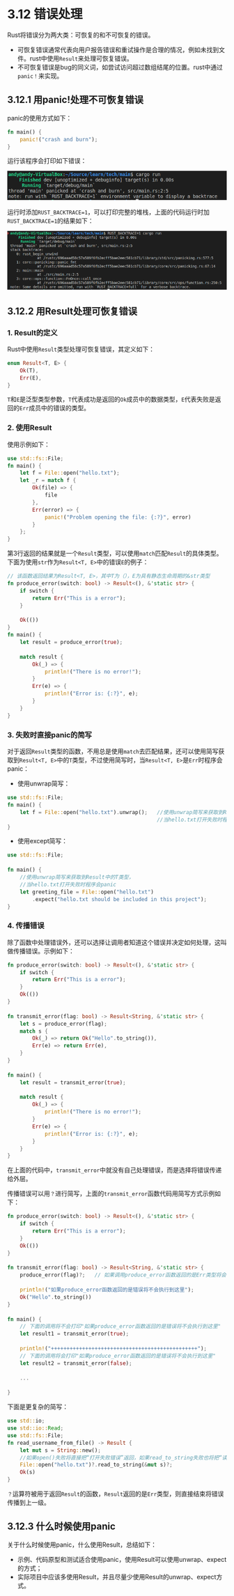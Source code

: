 # 3.12 错误处理
Rust将错误分为两大类：可恢复的和不可恢复的错误。
- 可恢复错误通常代表向用户报告错误和重试操作是合理的情况，例如未找到文件。rust中使用```Result```来处理可恢复错误。
- 不可恢复错误是bug的同义词，如尝试访问超过数组结尾的位置。rust中通过```panic！```来实现。

## 3.12.1 用panic!处理不可恢复错误
panic的使用方式如下：
```Rust
fn main() {
    panic!("crash and burn");
}
```
运行该程序会打印如下错误：

 ![注释](../../assets/16.png)

运行时添加```RUST_BACKTRACE=1```，可以打印完整的堆栈，上面的代码运行时加```RUST_BACKTRACE=1```的结果如下：

![注释](../../assets/17.png)

## 3.12.2 用Result处理可恢复错误
### 1. Result的定义
Rust中使用```Result```类型处理可恢复错误，其定义如下：
```Rust
enum Result<T, E> {
    Ok(T),
    Err(E),
}
```
```T```和```E```是泛型类型参数，```T```代表成功是返回的```Ok```成员中的数据类型，```E```代表失败是返回的```Err```成员中的错误的类型。

### 2. 使用Result
使用示例如下：
```Rust
use std::fs::File;
fn main() {
    let f = File::open("hello.txt");
    let _r = match f {
        Ok(file) => {
            file
        },
        Err(error) => {
            panic!("Problem opening the file: {:?}", error)
        }
    };
}
```
第3行返回的结果就是一个```Result```类型，可以使用```match```匹配```Result```的具体类型。下面为使用```str```作为```Result<T, E>```中的错误```E```的例子：
```Rust
// 该函数返回结果为Result<T, E>，其中T为（），E为具有静态生命周期的&str类型
fn produce_error(switch: bool) -> Result<(), &'static str> {
    if switch {
        return Err("This is a error");
    }

    Ok(())
}
fn main() {
    let result = produce_error(true);

    match result {
        Ok(_) => {
            println!("There is no error!");
        }
        Err(e) => {
            println!("Error is: {:?}", e);
        }
    }
}
```

### 3. 失败时直接panic的简写
对于返回```Result```类型的函数，不用总是使用```match```去匹配结果，还可以使用简写获取到```Result<T, E>```中的```T```类型，不过使用简写时，当```Result<T, E>```是```Err```时程序会panic：

- 使用unwrap简写：
```Rust
use std::fs::File;
fn main() {
    let f = File::open("hello.txt").unwrap();   //使用unwrap简写来获取到Result中的T类型，
                                                //当hello.txt打开失败时程序会panic
}
```

- 使用except简写：
```Rust
use std::fs::File;

fn main() {
    //使用unwrap简写来获取到Result中的T类型，
    //当hello.txt打开失败时程序会panic
    let greeting_file = File::open("hello.txt")
        .expect("hello.txt should be included in this project");
}
```
### 4. 传播错误
除了函数中处理错误外，还可以选择让调用者知道这个错误并决定如何处理，这叫做传播错误。示例如下：
```Rust
fn produce_error(switch: bool) -> Result<(), &'static str> {
    if switch {
        return Err("This is a error");
    }
    Ok(())
}

fn transmit_error(flag: bool) -> Result<String, &'static str> {
    let s = produce_error(flag);
    match s {
        Ok(_) => return Ok("Hello".to_string()),
        Err(e) => return Err(e),
    }
}

fn main() {
    let result = transmit_error(true);

    match result {
        Ok(_) => {
            println!("There is no error!");
        }
        Err(e) => {
            println!("Error is: {:?}", e);
        }
    }
}
```
在上面的代码中，```transmit_error```中就没有自己处理错误，而是选择将错误传递给外层。

传播错误可以用```？```进行简写，上面的```transmit_error```函数代码用简写方式示例如下：
```Rust
fn produce_error(switch: bool) -> Result<(), &'static str> {
    if switch {
        return Err("This is a error");
    }
    Ok(())
}

fn transmit_error(flag: bool) -> Result<String, &'static str> {
    produce_error(flag)?;   // 如果调用produce_error函数返回的是Err类型将会直接从此行返回

    println!("如果produce_error函数返回的是错误将不会执行到这里");
    Ok("Hello".to_string())
}

fn main() {
    // 下面的调用将不会打印"如果produce_error函数返回的是错误将不会执行到这里"
    let result1 = transmit_error(true);
      
    println!("+++++++++++++++++++++++++++++++++++++++++++++++");
    // 下面的调用将会打印"如果produce_error函数返回的是错误将不会执行到这里"
    let result2 = transmit_error(false); 
    
    ...

}
```
下面是更复杂的简写：
```Rust
use std::io;
use std::io::Read;
use std::fs::File;
fn read_username_from_file() -> Result {
    let mut s = String::new();
    //如果open()失败将直接把“打开失败错误”返回，如果read_to_string失败也将把“读取失败错误”返回
    File::open("hello.txt")?.read_to_string(&mut s)?;   
    Ok(s)
}
```
```？```运算符被用于返回```Result```的函数，```Result```返回的是```Err```类型，则直接结束将错误传播到上一级。

## 3.12.3 什么时候使用panic
关于什么时候使用panic，什么使用Result，总结如下：

- 示例、代码原型和测试适合使用panic，使用Result可以使用unwrap、expect的方式；
- 实际项目中应该多使用Result，并且尽量少使用Result的unwrap、expect方式。
